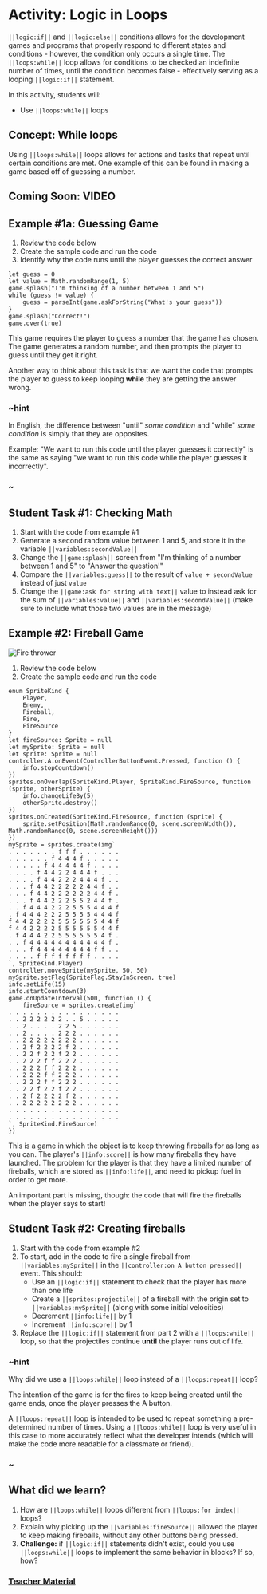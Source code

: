 # Activity: Logic in Loops

``||logic:if||`` and ``||logic:else||`` conditions allows for the development games and programs that properly respond to different states and conditions - however, the condition only occurs a single time. The ``||loops:while||`` loop allows for conditions to be checked an indefinite number of times, until the condition becomes false - effectively serving as a looping ``||logic:if||`` statement.

In this activity, students will: 
* Use ``||loops:while||`` loops

## Concept: While loops

Using ``||loops:while||`` loops allows for actions and tasks that repeat until certain conditions are met. One example of this can be found in making a game based off of guessing a number.

## Coming Soon: VIDEO

## Example #1a: Guessing Game

1. Review the code below
2. Create the sample code and run the code
3. Identify why the code runs until the player guesses the correct answer

```blocks
let guess = 0
let value = Math.randomRange(1, 5)
game.splash("I'm thinking of a number between 1 and 5")
while (guess != value) {
    guess = parseInt(game.askForString("What's your guess"))
}
game.splash("Correct!")
game.over(true)
```

This game requires the player to guess a number that the game has chosen. The game generates a random number, and then prompts the player to guess until they get it right. 

Another way to think about this task is that we want the code that prompts the player to guess to keep looping **while** they are getting the answer wrong. 

### ~hint

In English, the difference between "until" *some condition* and "while" *some condition* is simply that they are opposites.

Example: "We want to run this code until the player guesses it correctly" is the same as saying "we want to run this code while the player guesses it incorrectly".

### ~

## Student Task #1: Checking Math

1. Start with the code from example #1
2. Generate a second random value between 1 and 5, and store it in the variable ``||variables:secondValue||``
3. Change the ``||game:splash||`` screen from "I'm thinking of a number between 1 and 5" to "Answer the question!"
4. Compare the ``||variables:guess||`` to the result of `value + secondValue` instead of just `value`
5. Change the ``||game:ask for string with text||`` value to instead ask for the sum of ``||variables:value||`` and ``||variables:secondValue||`` (make sure to include what those two values are in the message)

## Example #2: Fireball Game

![Fire thrower](/static/courses/csintro2/logic/fire-shooter.gif)

1. Review the code below
2. Create the sample code and run the code

```blocks
enum SpriteKind {
    Player,
    Enemy,
    Fireball,
    Fire,
    FireSource
}
let fireSource: Sprite = null
let mySprite: Sprite = null
let sprite: Sprite = null
controller.A.onEvent(ControllerButtonEvent.Pressed, function () {
    info.stopCountdown()
})
sprites.onOverlap(SpriteKind.Player, SpriteKind.FireSource, function (sprite, otherSprite) {
    info.changeLifeBy(5)
    otherSprite.destroy()
})
sprites.onCreated(SpriteKind.FireSource, function (sprite) {
    sprite.setPosition(Math.randomRange(0, scene.screenWidth()), Math.randomRange(0, scene.screenHeight()))
})
mySprite = sprites.create(img`
. . . . . . . f f f . . . . . . 
. . . . . . f 4 4 4 f . . . . . 
. . . . . f 4 4 4 4 4 f . . . . 
. . . . f 4 4 2 2 4 4 4 f . . . 
. . . . f 4 4 2 2 2 4 4 4 f . . 
. . . f 4 4 2 2 2 2 2 4 4 f . . 
. . . f 4 4 2 2 2 2 2 2 4 4 f . 
. . . f 4 4 2 2 2 5 5 2 4 4 f . 
. . f 4 4 4 2 2 2 5 5 5 4 4 4 f 
. f 4 4 4 2 2 2 5 5 5 5 4 4 4 f 
f 4 4 2 2 2 2 5 5 5 5 5 5 4 4 f 
f 4 4 2 2 2 2 5 5 5 5 5 5 4 4 f 
. f 4 4 4 2 2 5 5 5 5 5 5 4 f . 
. . f 4 4 4 4 4 4 4 4 4 4 4 f . 
. . . f 4 4 4 4 4 4 4 4 f f . . 
. . . . f f f f f f f f . . . . 
`, SpriteKind.Player)
controller.moveSprite(mySprite, 50, 50)
mySprite.setFlag(SpriteFlag.StayInScreen, true)
info.setLife(15)
info.startCountdown(3)
game.onUpdateInterval(500, function () {
    fireSource = sprites.create(img`
. . . . . . . . . . . . . . . . 
. . 2 2 2 2 2 2 . . 5 . . . . . 
. . 2 . . . . 2 2 5 . . . . . . 
. . 2 . . . . 2 2 2 . . . . . . 
. . 2 2 2 2 2 2 2 2 . . . . . . 
. . 2 f 2 2 2 2 f 2 . . . . . . 
. . 2 2 f 2 2 f 2 2 . . . . . . 
. . 2 2 2 f f 2 2 2 . . . . . . 
. . 2 2 2 f f 2 2 2 . . . . . . 
. . 2 2 2 f f 2 2 2 . . . . . . 
. . 2 2 2 f f 2 2 2 . . . . . . 
. . 2 2 f 2 2 f 2 2 . . . . . . 
. . 2 f 2 2 2 2 f 2 . . . . . . 
. . 2 2 2 2 2 2 2 2 . . . . . . 
. . . . . . . . . . . . . . . . 
. . . . . . . . . . . . . . . . 
`, SpriteKind.FireSource)
})
```

This is a game in which the object is to keep throwing fireballs for as long as you can. The player's ``||info:score||`` is how many fireballs they have launched. The problem for the player is that they have a limited number of fireballs, which are stored as ``||info:life||``, and need to pickup fuel in order to get more. 

An important part is missing, though: the code that will fire the fireballs when the player says to start!

## Student Task #2: Creating fireballs

1. Start with the code from example #2
2. To start, add in the code to fire a single fireball from ``||variables:mySprite||`` in the ``||controller:on A button pressed||`` event. This should:
    * Use an ``||logic:if||`` statement to check that the player has more than one life
    * Create a ``||sprites:projectile||`` of a fireball with the origin set to ``||variables:mySprite||`` (along with some initial velocities)
    * Decrement ``||info:life||`` by 1
    * Increment ``||info:score||`` by 1
3. Replace the ``||logic:if||`` statement from part 2 with a ``||loops:while||`` loop, so that the projectiles continue **until** the player runs out of life.

### ~hint

Why did we use a ``||loops:while||`` loop instead of a ``||loops:repeat||`` loop?

The intention of the game is for the fires to keep being created until the game ends, once the player presses the A button.

A ``||loops:repeat||`` loop is intended to be used to repeat something a pre-determined number of times. Using a ``||loops:while||`` loop is very useful in this case to more accurately reflect what the developer intends (which will make the code more readable for a classmate or friend).

### ~

## What did we learn?

1. How are ``||loops:while||`` loops different from ``||loops:for index||`` loops?
2. Explain why picking up the ``||variables:fireSource||`` allowed the player to keep making fireballs, without any other buttons being pressed.
3. **Challenge:** if ``||logic:if||`` statements didn't exist, could you use ``||loops:while||`` loops to implement the same behavior in blocks? If so, how?

### [Teacher Material](/courses/csintro2/about/teachers)
